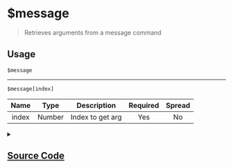 # $message
> Retrieves arguments from a message command
## Usage
```
$message
```
---
```
$message[index]
```
| Name | Type | Description | Required | Spread
| :---: | :---: | :---: | :---: | :---: |
index | Number | Index to get arg | Yes | No
<details>
<summary>
    
## [Source Code](https://github.com/tryforge/ForgeScript-V2/blob/main/src/native/message.ts)
    
</summary>
    
```ts
import { ArgType, NativeFunction } from "../structures/NativeFunction"
import { Return } from "../structures/Return"

export default new NativeFunction({
    name: "$message",
    description: "Retrieves arguments from a message command",
    args: [
        {
            name: "index",
            description: "Index to get arg",
            type: ArgType.Number,
            required: true,
            rest: false,
        }
    ],
    brackets: false,
    unwrap: true,
    execute(ctx, [ index ]) {
        if (this.hasFields) {
            return Return.success(ctx.args[index - 1])   
        }
        return Return.success(ctx.args.join(" "))
    },
})
```
    
</details>